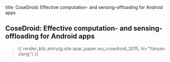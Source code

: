 title: CoseDroid: Effective computation- and sensing-offloading for Android apps

## CoseDroid: Effective computation- and sensing-offloading for Android apps

> {{ render_bib_entry(g.site.spar_paper.wu_cosedroid_2015, hl="Yanyan Jiang") }}

